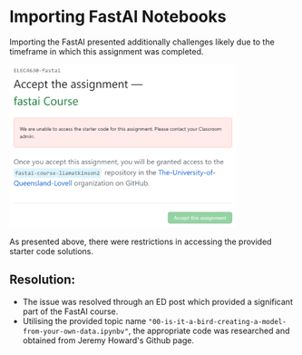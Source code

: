 # Importing FastAI Notebooks
Importing the FastAI presented additionally challenges likely due to the timeframe in which this assignment was completed.

<div>
<img src="/images/Screenshot-2023-05-26-223619.png" width="400"/>
</div>

As presented above, there were restrictions in accessing the provided starter code solutions.

## Resolution:
- The issue was resolved through an ED post which provided a significant part of the FastAI course. 
- Utilising the provided topic name `"00-is-it-a-bird-creating-a-model-from-your-own-data.ipynbv"`, the appropriate code was researched and obtained from Jeremy Howard's Github page. 
